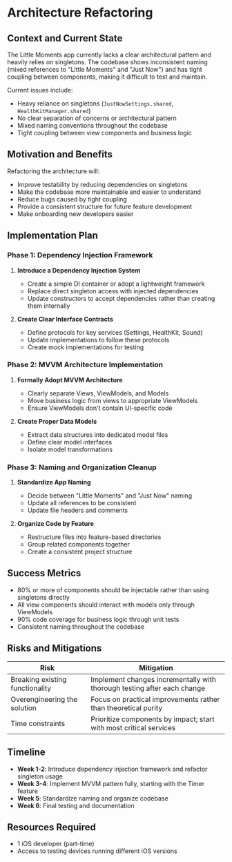 # Architecture Refactoring

## Context and Current State

The Little Moments app currently lacks a clear architectural pattern and heavily relies on singletons. The codebase shows inconsistent naming (mixed references to "Little Moments" and "Just Now") and has tight coupling between components, making it difficult to test and maintain.

Current issues include:
- Heavy reliance on singletons (`JustNowSettings.shared`, `HealthKitManager.shared`)
- No clear separation of concerns or architectural pattern
- Mixed naming conventions throughout the codebase
- Tight coupling between view components and business logic

## Motivation and Benefits

Refactoring the architecture will:
- Improve testability by reducing dependencies on singletons
- Make the codebase more maintainable and easier to understand
- Reduce bugs caused by tight coupling
- Provide a consistent structure for future feature development
- Make onboarding new developers easier

## Implementation Plan

### Phase 1: Dependency Injection Framework

1. **Introduce a Dependency Injection System**
   - Create a simple DI container or adopt a lightweight framework
   - Replace direct singleton access with injected dependencies
   - Update constructors to accept dependencies rather than creating them internally

2. **Create Clear Interface Contracts**
   - Define protocols for key services (Settings, HealthKit, Sound)
   - Update implementations to follow these protocols
   - Create mock implementations for testing

### Phase 2: MVVM Architecture Implementation

1. **Formally Adopt MVVM Architecture**
   - Clearly separate Views, ViewModels, and Models
   - Move business logic from views to appropriate ViewModels
   - Ensure ViewModels don't contain UI-specific code

2. **Create Proper Data Models**
   - Extract data structures into dedicated model files
   - Define clear model interfaces
   - Isolate model transformations

### Phase 3: Naming and Organization Cleanup

1. **Standardize App Naming**
   - Decide between "Little Moments" and "Just Now" naming
   - Update all references to be consistent
   - Update file headers and comments

2. **Organize Code by Feature**
   - Restructure files into feature-based directories
   - Group related components together
   - Create a consistent project structure

## Success Metrics

- 80% or more of components should be injectable rather than using singletons directly
- All view components should interact with models only through ViewModels
- 90% code coverage for business logic through unit tests
- Consistent naming throughout the codebase

## Risks and Mitigations

| Risk | Mitigation |
|------|------------|
| Breaking existing functionality | Implement changes incrementally with thorough testing after each change |
| Overengineering the solution | Focus on practical improvements rather than theoretical purity |
| Time constraints | Prioritize components by impact; start with most critical services |

## Timeline

- **Week 1-2**: Introduce dependency injection framework and refactor singleton usage
- **Week 3-4**: Implement MVVM pattern fully, starting with the Timer feature
- **Week 5**: Standardize naming and organize codebase
- **Week 6**: Final testing and documentation

## Resources Required

- 1 iOS developer (part-time)
- Access to testing devices running different iOS versions 